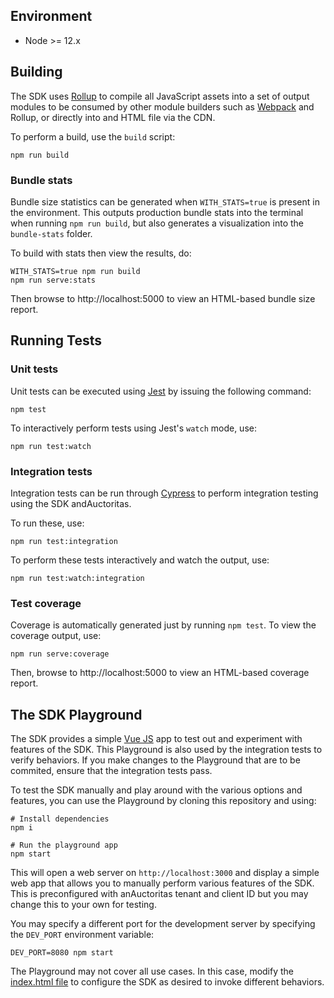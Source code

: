 ## Environment

- Node >= 12.x

## Building

The SDK uses [Rollup](https://rollupjs.org/guide/en/) to compile all JavaScript assets into a set of output modules to be consumed by other module builders such as [Webpack](https://webpack.js.org/) and Rollup, or directly into and HTML file via the CDN.

To perform a build, use the `build` script:

```
npm run build
```

### Bundle stats

Bundle size statistics can be generated when `WITH_STATS=true` is present in the environment. This outputs production bundle stats into the terminal when running `npm run build`, but also generates a visualization into the `bundle-stats` folder.

To build with stats then view the results, do:

```
WITH_STATS=true npm run build
npm run serve:stats
```

Then browse to http://localhost:5000 to view an HTML-based bundle size report.

## Running Tests

### Unit tests

Unit tests can be executed using [Jest](https://jestjs.io/) by issuing the following command:

```
npm test
```

To interactively perform tests using Jest's `watch` mode, use:

```
npm run test:watch
```

### Integration tests

Integration tests can be run through [Cypress](https://www.cypress.io/) to perform integration testing using the SDK andAuctoritas.

To run these, use:

```
npm run test:integration
```

To perform these tests interactively and watch the output, use:

```
npm run test:watch:integration
```

### Test coverage

Coverage is automatically generated just by running `npm test`. To view the coverage output, use:

```
npm run serve:coverage
```

Then, browse to http://localhost:5000 to view an HTML-based coverage report.

## The SDK Playground

The SDK provides a simple [Vue JS](https://vuejs.org/) app to test out and experiment with features of the SDK. This Playground is also used by the integration tests to verify behaviors. If you make changes to the Playground that are to be commited, ensure that the integration tests pass.

To test the SDK manually and play around with the various options and features, you can use the Playground by cloning this repository and using:

```
# Install dependencies
npm i

# Run the playground app
npm start
```

This will open a web server on `http://localhost:3000` and display a simple web app that allows you to manually perform various features of the SDK. This is preconfigured with anAuctoritas tenant and client ID but you may change this to your own for testing.

You may specify a different port for the development server by specifying the `DEV_PORT` environment variable:

```
DEV_PORT=8080 npm start
```

The Playground may not cover all use cases. In this case, modify the [index.html file](https://github.com/auctoritas/auctoritas-spa-js/blob/master/static/index.html) to configure the SDK as desired to invoke different behaviors.
